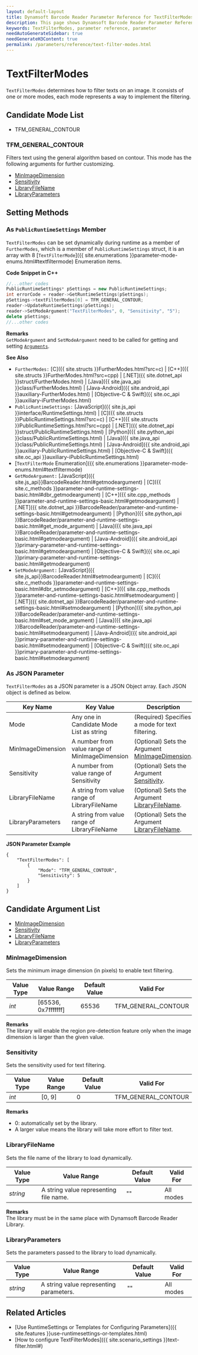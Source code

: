 ```yaml
---
layout: default-layout
title: Dynamsoft Barcode Reader Parameter Reference for TextFilterModes
description: This page shows Dynamsoft Barcode Reader Parameter Reference for TextFilterModes.
keywords: TextFilterModes, parameter reference, parameter
needAutoGenerateSidebar: true
needGenerateH3Content: true
permalink: /parameters/reference/text-filter-modes.html
---
```



# TextFilterModes 

`TextFilterModes` determines how to filter texts on an image. It consists of one or more modes, each mode represents a way to implement the filtering.


## Candidate Mode List
- TFM_GENERAL_CONTOUR

### TFM_GENERAL_CONTOUR
Filters text using the general algorithm based on contour. This mode has the following arguments for further customizing.

- [MinImageDimension](#minimagedimension)
- [Sensitivity](#sensitivity)
- [LibraryFileName](#libraryfilename)
- [LibraryParameters](#libraryparameters)


    
## Setting Methods

### As `PublicRuntimeSettings` Member
`TextFilterModes` can be set dynamically during runtime as a member of `FurtherModes`, which is a member of `PublicRuntimeSettings` struct, it is an array with 8 [`TextFilterMode`]({{ site.enumerations }}parameter-mode-enums.html#textfiltermode) Enumeration items.


**Code Snippet in C++**
```cpp
//...other codes
PublicRuntimeSettings* pSettings = new PublicRuntimeSettings;
int errorCode = reader->GetRuntimeSettings(pSettings);
pSettings->textFilterModes[0] = TFM_GENERAL_CONTOUR;
reader->UpdateRuntimeSettings(pSettings);
reader->SetModeArgument("TextFilterModes", 0, "Sensitivity", "5");
delete pSettings;
//...other codes
```


**Remarks**     
`GetModeArgument` and `SetModeArgument` need to be called for getting and setting [`Arguments`](#candidate-argument-list).


**See Also**      
- `FurtherModes:` [C]({{ site.structs }}FurtherModes.html?src=c) \| [C++]({{ site.structs }}FurtherModes.html?src=cpp) \| [.NET]({{ site.dotnet_api }}struct/FurtherModes.html) \| [Java]({{ site.java_api }}class/FurtherModes.html) \| [Java-Android]({{ site.android_api }}auxiliary-FurtherModes.html) \| [Objective-C & Swift]({{ site.oc_api }}auxiliary-iFurtherModes.html)
- `PublicRuntimeSettings:` [JavaScript]({{ site.js_api }}interface/RuntimeSettings.html) \| [C]({{ site.structs }}PublicRuntimeSettings.html?src=c) \| [C++]({{ site.structs }}PublicRuntimeSettings.html?src=cpp) \| [.NET]({{ site.dotnet_api }}struct/PublicRuntimeSettings.html) \| [Python]({{ site.python_api }}class/PublicRuntimeSettings.html) \| [Java]({{ site.java_api }}class/PublicRuntimeSettings.html) \| [Java-Android]({{ site.android_api }}auxiliary-PublicRuntimeSettings.html) \| [Objective-C & Swift]({{ site.oc_api }}auxiliary-iPublicRuntimeSettings.html)
- [`TextFilterMode` Enumeration]({{ site.enumerations }}parameter-mode-enums.html#textfiltermode)
- `GetModeArgument:` [JavaScript]({{ site.js_api}}BarcodeReader.html#getmodeargument) \| [C]({{ site.c_methods }}parameter-and-runtime-settings-basic.html#dbr_getmodeargument) \| [C++]({{ site.cpp_methods }}parameter-and-runtime-settings-basic.html#getmodeargument) \| [.NET]({{ site.dotnet_api }}BarcodeReader/parameter-and-runtime-settings-basic.html#getmodeargument) \| [Python]({{ site.python_api }}BarcodeReader/parameter-and-runtime-settings-basic.html#get_mode_argument) \| [Java]({{ site.java_api }}BarcodeReader/parameter-and-runtime-settings-basic.html#getmodeargument) \| [Java-Android]({{ site.android_api }}primary-parameter-and-runtime-settings-basic.html#getmodeargument) \| [Objective-C & Swift]({{ site.oc_api }}primary-parameter-and-runtime-settings-basic.html#getmodeargument)
- `SetModeArgument:` [JavaScript]({{ site.js_api}}BarcodeReader.html#setmodeargument) \| [C]({{ site.c_methods }}parameter-and-runtime-settings-basic.html#dbr_setmodeargument) \| [C++]({{ site.cpp_methods }}parameter-and-runtime-settings-basic.html#setmodeargument) \| [.NET]({{ site.dotnet_api }}BarcodeReader/parameter-and-runtime-settings-basic.html#setmodeargument) \| [Python]({{ site.python_api }}BarcodeReader/parameter-and-runtime-settings-basic.html#set_mode_argument) \| [Java]({{ site.java_api }}BarcodeReader/parameter-and-runtime-settings-basic.html#setmodeargument) \| [Java-Android]({{ site.android_api }}primary-parameter-and-runtime-settings-basic.html#setmodeargument) \| [Objective-C & Swift]({{ site.oc_api }}primary-parameter-and-runtime-settings-basic.html#setmodeargument)


### As JSON Parameter
`TextFilterModes` as a JSON parameter is a JSON Object array. Each JSON object is defined as below.   

| Key Name | Key Value | Description |
| -------- | --------- | ----------- |
| Mode | Any one in Candidate Mode List as string | (Required) Specifies a mode for text filtering.  |
| MinImageDimension | A number from value range of MinImageDimension | (Optional) Sets the Argument [MinImageDimension](#minimagedimension). |
| Sensitivity | A number from value range of Sensitivity | (Optional) Sets the Argument [Sensitivity](#sensitivity). |
| LibraryFileName | A string from value range of LibraryFileName | (Optional) Sets the Argument [LibraryFileName](#libraryfilename). |
| LibraryParameters | A string from value range of LibraryFileName | (Optional) Sets the Argument [LibraryFileName](#libraryfilename). |



**JSON Parameter Example**   
```
{
    "TextFilterModes": [
        {
            "Mode": "TFM_GENERAL_CONTOUR", 
            "Sensitivity": 5
        }
    ]
}
```


<!--
## Impacts on Performance
### Speed
To detect barcodes surrounded by a large number of irrelevant characters, enabling text filtering may improve the Speed. However, enabling text filtering may slow down the Speed when barcodes are the only content of the image.

### Read Rate
`TextFilterModes` has no influence on the Read Rate.

### Accuracy
For barcodes surrounded by a large number of irrelevant characters, enabling text filtering may improve the Accuracy.

-->
## Candidate Argument List
- [MinImageDimension](#minimagedimension)
- [Sensitivity](#sensitivity)
- [LibraryFileName](#libraryfilename)
- [LibraryParameters](#libraryparameters)
 
### MinImageDimension 
Sets the minimum image dimension (in pixels) to enable text filtering.

| Value Type | Value Range | Default Value | Valid For | 
| ---------- | ----------- | ------------- | --------- |
| *int* | [65536, 0x7fffffff] | 65536 | TFM_GENERAL_CONTOUR |         

**Remarks**         
The library will enable the region pre-detection feature only when the image dimension is larger than the given value.  

### Sensitivity 
Sets the sensitivity used for text filtering.

| Value Type | Value Range | Default Value | Valid For | 
| ---------- | ----------- | ------------- | --------- |
| *int* | [0, 9] | 0 | TFM_GENERAL_CONTOUR |         

**Remarks**         
  - 0: automatically set by the library.   
  - A larger value means the library will take more effort to filter text.



### LibraryFileName 
Sets the file name of the library to load dynamically.

| Value Type | Value Range | Default Value | Valid For | 
| ---------- | ----------- | ------------- | --------- |
| *string* | A string value representing file name. | "" | All modes |         


**Remarks**         
  The library must be in the same place with Dynamsoft Barcode Reader Library.


### LibraryParameters 
Sets the parameters passed to the library to load dynamically.

| Value Type | Value Range | Default Value | Valid For | 
| ---------- | ----------- | ------------- | ----------- |
| *string* | A string value representing parameters. | "" | All modes |         


## Related Articles
- [Use RuntimeSettings or Templates for Configuring Parameters]({{ site.features }}use-runtimesettings-or-templates.html)
- [How to configure TextFilterModes]({{ site.scenario_settings }}text-filter.html#)
